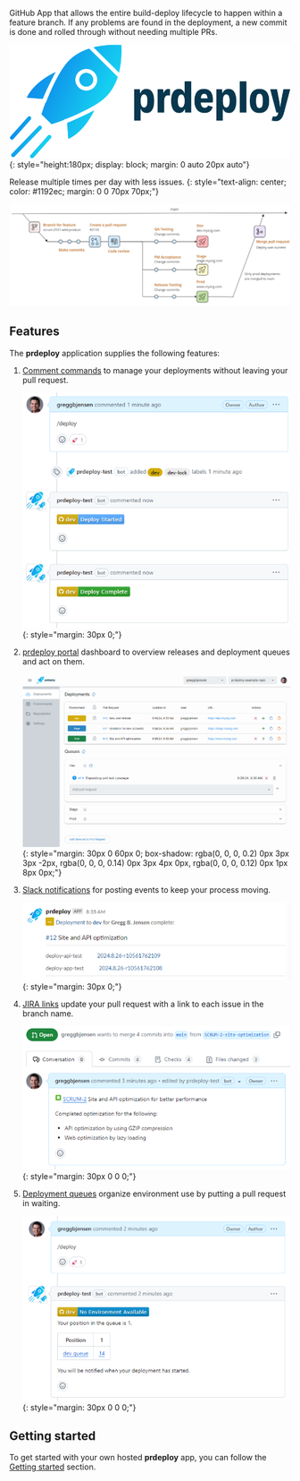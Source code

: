 GitHub App that allows the entire build-deploy lifecycle to happen within a feature branch.  If any problems are found in the deployment, a new commit is done and rolled through without needing multiple PRs.

![Logo](./assets/images/logo.svg){: style="height:180px; display: block; margin: 0 auto 20px auto"}

Release multiple times per day with less issues.
{: style="text-align: center; color: #1192ec; margin: 0 0 70px 70px;"}

![Feature Branch Deployments](./assets/images/feature-branch-deployments.jpg)

## Features

The **prdeploy** application supplies the following features:

1. [Comment commands](comment-commands.md) to manage your deployments without leaving your pull request.

    ![Deploy comment command](./assets/images/screenshots/prcomment-deploy.png)
    {: style="margin: 30px 0;"}

2. [prdeploy portal](prdeploy-portal.md) dashboard to overview releases and deployment queues and act on them.

    ![prdeploy deployments](./assets/images/screenshots/prdeploy-portal.png)
    {: style="margin: 30px 0 60px 0; box-shadow: rgba(0, 0, 0, 0.2) 0px 3px 3px -2px, rgba(0, 0, 0, 0.14) 0px 3px 4px 0px, rgba(0, 0, 0, 0.12) 0px 1px 8px 0px;"}


3. [Slack notifications](slack-notifications.md) for posting events to keep your process moving.

    ![Slack deploy notification](./assets/images/screenshots/slack-deploy-notification.png)
    {: style="margin: 30px 0;"}

4. [JIRA links](jira-links.md) update your pull request with a link to each issue in the branch name.

    ![JIRA issue link](./assets/images/screenshots/jira-links.png)
    {: style="margin: 30px 0 0 0;"}

5. [Deployment queues](deployment-queues.md) organize environment use by putting a pull request in waiting.

    ![Deployment queue comment](./assets/images/screenshots/deployment-queues.png)
    {: style="margin: 30px 0 0 0;"}

## Getting started

To get started with your own hosted **prdeploy** app, you can follow the [Getting started](getting-started/overview.md) section.
